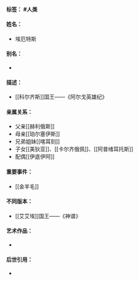 #### 标签： #人类
#### 姓名：
- 埃厄特斯
#### 别名：
- 
#### 描述：
- [[科尔齐斯]]国王——《阿尔戈英雄纪》
#### 亲属关系：
- 父亲[[赫利俄斯]]
- 母亲[[珀尔塞伊斯]]
- 兄弟姐妹[[喀耳刻]]
- 子女[[美狄亚]]、[[卡尔齐俄佩]]、[[阿普绪耳托斯]]
- 配偶[[伊底伊阿]]
#### 重要事件：
- [[金羊毛]]
#### 不同版本：
- [[艾艾埃]]国王——《神谱》
#### 艺术作品：
- 
#### 后世引用：
- 